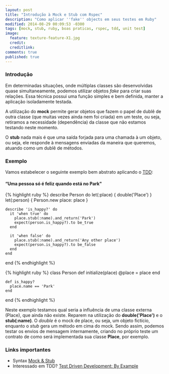 ```yaml
---
layout: post
title: "Introdução à Mock e Stub com Rspec"
description: "Como aplicar ''fake'' objects em seus testes em Ruby"
modified: 2014-08-29 00:09:53 -0300
tags: [mock, stub, ruby, boas praticas, rspec, tdd, unit test]
image:
  feature: texture-feature-X1.jpg
  credit:
  creditlink:
comments: true
published: true
---
```


### Introdução

Em determinadas situações, onde múltiplas classes são desenvolvidas quase simultaneamente,
  podemos utilizar objetos *fake* para criar suas relações. Essa técnica possui uma função simples e bem definida, manter a aplicação isoladamente testada.


A utilização do **mock** permite gerar objetos que fazem o papel de dublê de outra classe (que muitas vezes ainda nem foi criada) em um teste, ou seja, retiramos a necessidade (dependência) da classe que não estamos testando neste momento.


O **stub** nada mais é que uma saída forjada para uma chamada à um objeto, ou seja,
ele responde à mensagens enviadas da maneira que queremos, atuando como um dublê de métodos.

### Exemplo

Vamos estabelecer o seguinte exemplo bem abstrato aplicando o
[TDD](http://pt.wikipedia.org/wiki/Test_Driven_Development):

#### “Uma pessoa só é feliz quando está no Park"

{% highlight ruby %}
  describe Person do
    let(:place)  { double('Place') }
    let(:person) { Person.new place: place }

    describe 'is_happy?' do
      it 'when true' do
        place.stub(:name).and_return('Park')
        expect(person.is_happy?).to be_true
      end

      it 'when false' do
        place.stub(:name).and_return('Any other place')
        expect(person.is_happy?).to be_false
      end
    end
  end
{% endhighlight %}

{% highlight ruby %}
  class Person
    def initialize(place)
      @place = place
    end

    def is_happy?
      place.name == 'Park'
    end
  end
{% endhighlight %}

Neste exemplo testamos qual seria a influência de uma classe externa (Place),
que ainda não existe. Reparem na utilização do **double('Place')** e o **stub(:name)**.
O *double* é o mock de place, ou seja, um objeto fictício, enquanto o *stub* gera
um método em cima do mock. Sendo assim, podemos testar os envios de mensagem internamente,
criando no próprio teste um contrato de como será implementada sua classe **Place**,
por exemplo.

### Links importantes

- Syntax [Mock & Stub](https://relishapp.com/rspec/rspec-mocks/docs)
- Interessado em TDD? [Test Driven Development: By Example](http://www.amazon.com/Test-Driven-Development-By-Example/dp/0321146530)




